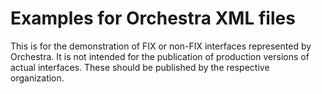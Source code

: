 # Examples for Orchestra XML files

This is for the demonstration of FIX or non-FIX interfaces represented by Orchestra. It is not intended for the publication of production versions of actual interfaces. These should be published by the respective organization.
